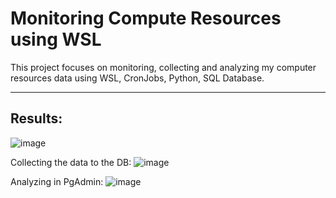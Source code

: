 # Monitoring Compute Resources using WSL
This project focuses on monitoring, collecting and analyzing my computer resources data using WSL, CronJobs, Python, SQL Database.

-----------------------------------------------------------------------------------------
## Results:
![image](https://github.com/user-attachments/assets/32fd78fa-8ec6-47d1-874d-d8683842cf1e)

Collecting the data to the DB:
![image](https://github.com/user-attachments/assets/48b898c8-5da4-4c85-9afb-9e588ea605df)

Analyzing in PgAdmin:
![image](https://github.com/user-attachments/assets/c0735f09-ae19-45a6-ae04-265caf635b3b)





